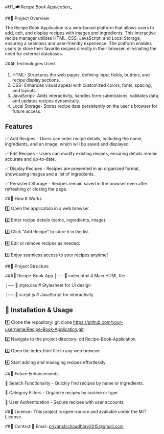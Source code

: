#H1_*🍽️ Recipe Book Application*_

##📌 Project Overview

The Recipe Book Application is a web-based platform that allows users to add, edit, and display recipes with images and ingredients. This interactive recipe manager utilizes HTML, CSS, JavaScript, and Local Storage, ensuring a seamless and user-friendly experience. The platform enables users to store their favorite recipes directly in their browser, eliminating the need for external databases.

##🛠️ Technologies Used
1.  HTML-	Structures the web pages, defining input fields, buttons, and recipe display sections.
2.  CSS-	Enhances visual appeal with customized colors, fonts, spacing, and layouts.
3.  JavaScript-	Adds interactivity, handles form submissions, validates data, and updates recipes dynamically.
4.  Local Storage- 	Stores recipe data persistently on the user's browser for future access.
   
## Features

✅ Add Recipes - Users can enter recipe details, including the name, ingredients, and an image, which will be saved and displayed.

✅ Edit Recipes - Users can modify existing recipes, ensuring details remain accurate and up-to-date.

✅ Display Recipes - Recipes are presented in an organized format, showcasing images and a list of ingredients.

✅ Persistent Storage - Recipes remain saved in the browser even after refreshing or closing the page.

##🚀 How It Works

1️⃣ Open the application in a web browser.

2️⃣ Enter recipe details (name, ingredients, image).

3️⃣ Click "Add Recipe" to store it in the list.

4️⃣ Edit or remove recipes as needed.

5️⃣ Enjoy seamless access to your recipes anytime!

##📂 Project Structure

###📁 Recipe-Book-App
│── 📄 index.html        # Main HTML file

│── 📄 style.css         # Stylesheet for UI design

│── 📄 script.js         # JavaScript for interactivity

## 🎯 Installation & Usage

1️⃣ Clone the repository:
git clone https://github.com/your-username/Recipe-Book-Application.git.

2️⃣ Navigate to the project directory:
cd Recipe-Book-Application

3️⃣ Open the index.html file in any web browser.

4️⃣ Start adding and managing recipes effortlessly.

##📌 Future Enhancements

🔹 Search Functionality - Quickly find recipes by name or ingredients.

🔹 Category Filters - Organize recipes by cuisine or type.

🔹 User Authentication - Secure recipes with user accounts

##📜 License- This project is open-source and available under the MIT License.

##📧 Contact
📩 Email: priyanshichaudhary2015@gmail.com
